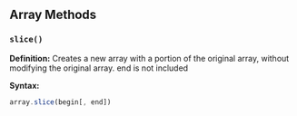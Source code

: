 

## Array Methods

### `slice()`

**Definition:** Creates a new array with a portion of the original array, without modifying the original array. end is not included

**Syntax:**
```javascript
array.slice(begin[, end])

